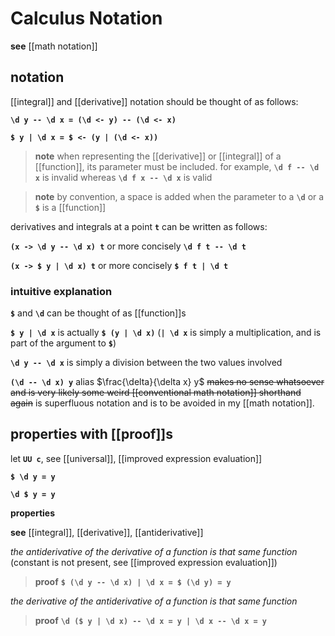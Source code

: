 # Calculus Notation

**see** [[math notation]]

## notation

[[integral]] and [[derivative]] notation should be thought of as follows:

**`\d y -- \d x = (\d <- y) -- (\d <- x)`**

**`$ y | \d x = $ <- (y | (\d <- x))`**

> **note** when representing the [[derivative]] or [[integral]] of a [[function]], its parameter must be included. for example, **`\d f -- \d x`** is invalid whereas **`\d f x -- \d x`** is valid

> **note** by convention, a space is added when the parameter to a **`\d`** or a **`$`** is a [[function]]

derivatives and integrals at a point **`t`** can be written as follows:

**`(x -> \d y -- \d x) t`** or more concisely **`\d f t -- \d t`**

**`(x -> $ y | \d x) t`** or more concisely **`$ f t | \d t`**

### intuitive explanation

**`$`** and **`\d`** can be thought of as [[function]]s

**`$ y | \d x`** is actually **`$ (y | \d x)`** (**`| \d x`** is simply a multiplication, and is part of the argument to **`$`**)

**`\d y -- \d x`** is simply a division between the two values involved

**`(\d -- \d x) y`** alias $\frac{\delta}{\delta x} y$ ~~makes no sense whatsoever and is very likely some weird [[conventional math notation]] shorthand again~~ is superfluous notation and is to be avoided in my [[math notation]].

## properties with [[proof]]s

let **`UU c`**, see [[universal]], [[improved expression evaluation]]

**`$ \d y = y`**

**`\d $ y = y`**

**properties**

**see** [[integral]], [[derivative]], [[antiderivative]]

_the antiderivative of the derivative of a function is that same function_ (constant is not present, see [[improved expression evaluation]])

> **proof** **`$ (\d y -- \d x) | \d x = $ (\d y) = y`**

_the derivative of the antiderivative of a function is that same function_

> **proof** **`\d ($ y | \d x) -- \d x = y | \d x -- \d x = y`**

